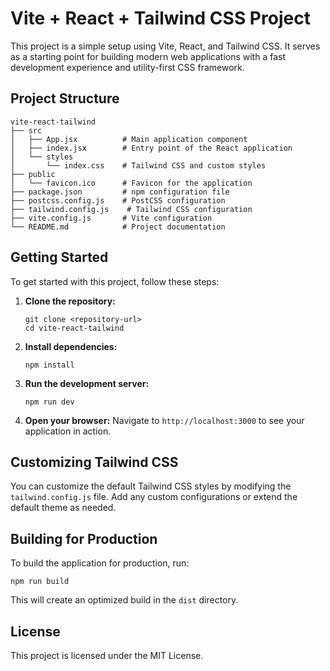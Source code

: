 # Vite + React + Tailwind CSS Project

This project is a simple setup using Vite, React, and Tailwind CSS. It serves as a starting point for building modern web applications with a fast development experience and utility-first CSS framework.

## Project Structure

```
vite-react-tailwind
├── src
│   ├── App.jsx          # Main application component
│   ├── index.jsx        # Entry point of the React application
│   └── styles
│       └── index.css    # Tailwind CSS and custom styles
├── public
│   └── favicon.ico      # Favicon for the application
├── package.json         # npm configuration file
├── postcss.config.js    # PostCSS configuration
├── tailwind.config.js    # Tailwind CSS configuration
├── vite.config.js       # Vite configuration
└── README.md            # Project documentation
```

## Getting Started

To get started with this project, follow these steps:

1. **Clone the repository:**
   ```
   git clone <repository-url>
   cd vite-react-tailwind
   ```

2. **Install dependencies:**
   ```
   npm install
   ```

3. **Run the development server:**
   ```
   npm run dev
   ```

4. **Open your browser:**
   Navigate to `http://localhost:3000` to see your application in action.

## Customizing Tailwind CSS

You can customize the default Tailwind CSS styles by modifying the `tailwind.config.js` file. Add any custom configurations or extend the default theme as needed.

## Building for Production

To build the application for production, run:
```
npm run build
```

This will create an optimized build in the `dist` directory.

## License

This project is licensed under the MIT License.